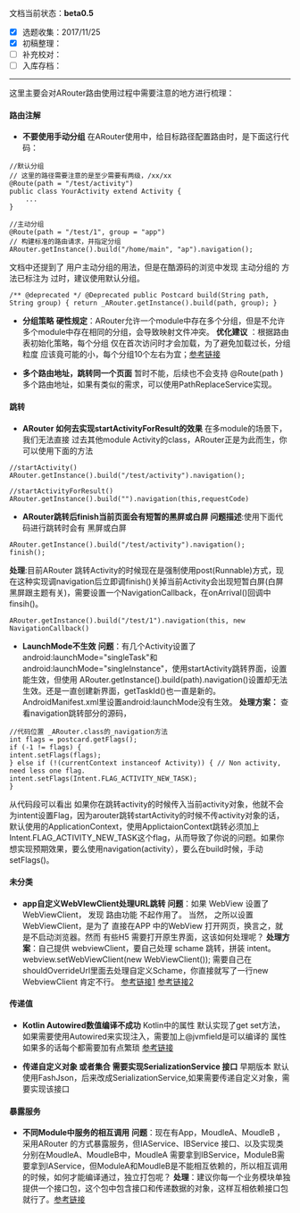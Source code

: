 文档当前状态：**beta0.5**
* [x] 选题收集：2017/11/25
* [x] 初稿整理：
* [ ] 补充校对：
* [ ] 入库存档：
---
这里主要会对ARouter路由使用过程中需要注意的地方进行梳理：

#### 路由注解
* **不要使用手动分组**
在ARouter使用中，给目标路径配置路由时，是下面这行代码：
~~~
//默认分组
// 这里的路径需要注意的是至少需要有两级，/xx/xx
@Route(path = "/test/activity")
public class YourActivity extend Activity {
    ...
}

//主动分组
@Route(path = "/test/1", group = "app")
// 构建标准的路由请求，并指定分组
ARouter.getInstance().build("/home/main", "ap").navigation();
~~~
文档中还提到了 用户主动分组的用法，但是在酷源码的浏览中发现 主动分组的 方法已标注为 过时，建议使用默认分组。
~~~
/** @deprecated */ @Deprecated public Postcard build(String path, String group) { return _ARouter.getInstance().build(path, group); }
~~~

* **分组策略**
**硬性规定**：ARouter允许一个module中存在多个分组，但是不允许多个module中存在相同的分组，会导致映射文件冲突。
**优化建议** ：根据路由表初始化策略，每个分组 仅在首次访问时才会加载，为了避免加载过长，分组粒度 应该竟可能的小，每个分组10个左右为宜；[参考链接](https://github.com/alibaba/ARouter/issues/66)




* **多个路由地址，跳转同一个页面**
暂时不能，后续也不会支持 @Route(path ) 多个路由地址，如果有类似的需求，可以使用PathReplaceService实现。


#### 跳转
* **ARouter 如何去实现startActivityForResult的效果**
在多module的场景下，我们无法直接 过去其他module Activity的class，ARouter正是为此而生，你可以使用下面的方法
~~~
//startActivity()
ARouter.getInstance().build("/test/activity").navigation();

//startActivityForResult()
ARouter.getInstance().build("").navigation(this,requestCode)
~~~

* **ARouter跳转后finish当前页面会有短暂的黑屏或白屏**
**问题描述**:使用下面代码进行跳转时会有 黑屏或白屏
~~~
ARouter.getInstance().build("/test/activity").navigation();
finish();
~~~
**处理**:目前ARouter 跳转Activity的时候现在是强制使用post(Runnable)方式，现在这种实现调navigation后立即调finish()关掉当前Activity会出现短暂白屏(白屏黑屏跟主题有关)，需要设置一个NavigationCallback，在onArrival()回调中 finsih()。
~~~
ARouter.getInstance().build("/test/1").navigation(this, new NavigationCallback()
~~~

* **LaunchMode不生效**
**问题**：有几个Activity设置了android:launchMode="singleTask"和android:launchMode="singleInstance"，使用startActivity跳转界面，设置能生效，但使用 ARouter.getInstance().build(path).navigation()设置却无法生效。还是一直创建新界面，getTaskId()也一直是新的。AndroidManifest.xml里设置android:launchMode没有生效。
**处理方案：** 查看navigation跳转部分的源码，
~~~
//代码位置 _ARouter.class的_navigation方法
int flags = postcard.getFlags();
if (-1 != flags) {
intent.setFlags(flags);
} else if (!(currentContext instanceof Activity)) { // Non activity, need less one flag.
intent.setFlags(Intent.FLAG_ACTIVITY_NEW_TASK);
}
~~~
从代码段可以看出 如果你在跳转activity的时候传入当前activity对象，他就不会为intent设置Flag，因为arouter跳转startActivity的时候不传activity对象的话，默认使用的ApplicationContext，使用ApplictaionContext跳转必须加上Intent.FLAG_ACTIVITY_NEW_TASK这个flag，从而导致了你说的问题。如果你想实现预期效果，要么使用navigation(activity），要么在build时候，手动setFlags()。


####  未分类
* **app自定义WebVIewClient处理URL跳转**
**问题**：如果 WebView 设置了 WebViewClient， 发现 路由功能 不起作用了。 当然， 之所以设置WebViewClient，是为了 直接在APP 中的WebView 打开网页，换言之，就是不启动浏览器。然而 有些H5 需要打开原生界面，这该如何处理呢？
**处理方案**：自己提供 webviewClient，要自己处理 schame 跳转，拼装 intent。
webview.setWebViewClient(new WebViewClient()); 需要自己在shouldOverrideUrl里面去处理自定义Schame，你直接就写了一行new WebviewClient 肯定不行。
[参考链接1](https://github.com/alibaba/ARouter/issues/248)
[参考链接2](https://github.com/alibaba/ARouter/issues/107)


#### 传递值

* **Kotlin Autowired数值编译不成功**
Kotlin中的属性 默认实现了get set方法，如果需要使用Autowired来实现注入，需要加上@jvmfield是可以编译的 属性如果多的话每个都需要加有点繁琐
[参考链接](https://github.com/alibaba/ARouter/issues/243)

* **传递自定义对象 或者集合 需要实现SerializationService 接口**
早期版本 默认使用FashJson，后来改成SerializationService,如果需要传递自定义对象，需要实现该接口

#### 暴露服务
* **不同Module中服务的相互调用**
**问题**：现在有App，MoudleA、MoudleB ，采用ARouter 的方式暴露服务，但IAService、IBService 接口、以及实现类分别在MoudleA、MoudleB中，MoudleA 需要拿到IBService，ModuleB需要拿到IAService，但ModuleA和MoudleB是不能相互依赖的，所以相互调用的时候，如何才能编译通过，独立打包呢？
**处理**：建议你每一个业务模块单独提供一个接口包，这个包中包含接口和传递数据的对象，这样互相依赖接口包就行了。[参考链接](https://github.com/alibaba/ARouter/issues/90)


